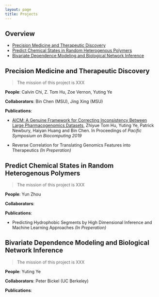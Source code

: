 ```yaml
---
layout: page
title: Projects
---
```


## Overview
- [Precision Medicine and Therapeutic Discovery](#premed)
- [Predict Chemical States in Random Heterogenous Polymers](#chemstate)
- [Bivariate Dependence Modeling and Biological Network Inference](#network)

## Precision Medicine and Therapeutic Discovery <a name="premed"></a>
> The mission of this project is XXX

**People**: Calvin Chi, Z. Tom Hu, Zoe Vernon, Yuting Ye

**Collaborators**: Bin Chen (MSU), Jing Xing (MSU)

**Publications**:

+ [AICM: A Genuine Framework for Correcting Inconsistency Between Large Pharmacogenomics Datasets](http://psb.stanford.edu/psb-online/proceedings/psb19/hu.pdf), Zhiyue Tom Hu, Yuting Ye, Patrick Newbury, Haiyan Huang and Bin Chen. In Proceedings of *Pacific Symposium on Biocomputing 2019*

+ Reverse Correlation for Translating Genomics Features into Therapeutics *(In Preperation)*

## Predict Chemical States in Random Heterogenous Polymers <a name="chemstate"></a>
> The mission of this project is XXX

**People**: Yun Zhou

**Collaborators**:

**Publications**:

+ Predicting Hydrophobic Segments by High Dimensional Inference and Machine Learning Approaches *(In Preperation)*

## Bivariate Dependence Modeling and Biological Network Inference <a name="network"></a>
> The mission of this project is XXX

**People**: Yuting Ye

**Collaborators**: Peter Bickel (UC Berkeley)

**Publications**:
